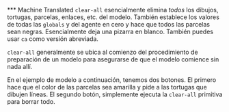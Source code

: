 ﻿*** Machine Translated
`clear-all` esencialmente elimina *todos* los dibujos, tortugas, parcelas, enlaces, etc. del modelo. También establece los valores de todas las `globals` y del agente en cero y hace que todos las parcelas sean negras. Esencialmente deja una pizarra en blanco. También puedes usar `ca` como versión abreviada.

`clear-all` generalmente se ubica al comienzo del procedimiento de preparación de un modelo para asegurarse de que el modelo comience sin nada allí.

En el ejemplo de modelo a continuación, tenemos dos botones. El primero hace que el color de las parcelas sea amarilla y pide a las tortugas que dibujen líneas. El segundo botón, simplemente ejecuta la `clear-all` primitiva para borrar todo.
